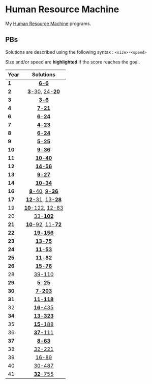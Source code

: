# Human Resource Machine

My [Human Resource Machine](https://store.steampowered.com/app/375820/Human_Resource_Machine/) programs.

## PBs

Solutions are described using the following syntax : `<size>-<speed>`

Size and/or speed are **highlighted** if the score reaches the goal. 

| Year | Solutions |
| ---- |:---------:|
|**1**|[**6**-**6**](src/year_01/mail_room.hrm)
|**2**|[**3**-30](src/year_02/busy_mail_room-size.hrm), [24-**20**](src/year_02/busy_mail_room-speed.hrm)|
|**3**|[**3**-**6**](src/year_03/copy_floor.hrm)|
|**4**|[**7**-**21**](src/year_04/srcambler_handler.hrm)|
|**6**|[**6**-**24**](src/year_06/rainy_summer.hrm)|
|**7**|[**4**-**23**](src/year_07/zero_exterminator.hrm)|
|**8**|[**6**-**24**](src/year_08/tripler_room.hrm)|
|**9**|[**5**-**25**](src/year_09/zero_preservation_initiative.hrm)|
|**10**|[**9**-**36**](src/year_10/octoplier_suite.hrm)|
|**11**|[**10**-**40**](src/year_11/sub_hallway.hrm)|
|**12**|[**14**-**56**](src/year_12/tetracontiplier.hrm)|
|**13**|[**9**-**27**](src/year_13/equalization_room.hrm)|
|**14**|[**10**-**34**](src/year_14/maximization_room.hrm)|
|**16**|[**8**-40](src/year_16/absolute_positivity-size.hrm), [9-**36**](src/year_16/absolute_positivity-speed.hrm)|
|**17**|[**12**-31](src/year_17/exclusive_lounge-size.hrm), [13-**28**](src/year_17/exclusive_lounge-speed.hrm)|
|19|[**10**-122](src/year_19/countdown-size.hrm), [12-83](src/year_19/countdown-speed.hrm)|
|20|[33-**102**](src/year_20/multipliation_workshop-speed.hrm)|
|**21**|[**10**-92](src/year_21/zero_terminated_sum-size.hrm), [11-**72**](src/year_21/zero_terminated_sum-speed.hrm)|
|**22**|[**19**-**156**](src/year_22/fibonacci_visitor.hrm)|
|**23**|[**13**-**75**](src/year_23/the_littlest_number.hrm)|
|**24**|[**11**-**53**](src/year_24/mod_module.hrm)|
|**25**|[**11**-**82**](src/year_25/cumulative_countdown.hrm)|
|**26**|[**15**-**76**](src/year_26/small_divide.hrm)|
|28|[39-110](src/year_28/three_sort.hrm)|
|**29**|[**5**-**25**](src/year_29/storage_floor.hrm)|
|**30**|[**7**-**203**](src/year_30/string_storage_floor.hrm)|
|**31**|[**11**-**118**](src/year_31/string_reverse.hrm)|
|32|[**16**-435](src/year_32/inventory_report-size.hrm)|
|**34**|[**13**-**323**](src/year_34/vowel_incinerator.hrm)|
|35|[**15**-188](src/year_35/duplicate_removal-size.hrm)|
|36|[**37**-111](src/year_36/alphabetizer-size.hrm)|
|**37**|[**8**-**63**](src/year_37/scavenger_chain.hrm)|
|38|[32-221](src/year_38/digit_explorer.hrm)|
|39|[16-89](src/year_39/re_coordinator.hrm)|
|40|[30-487](src/year_40/prime_factory.hrm)|
|41|[**32**-755](src/year_41/sorting_floor-size.hrm)|
